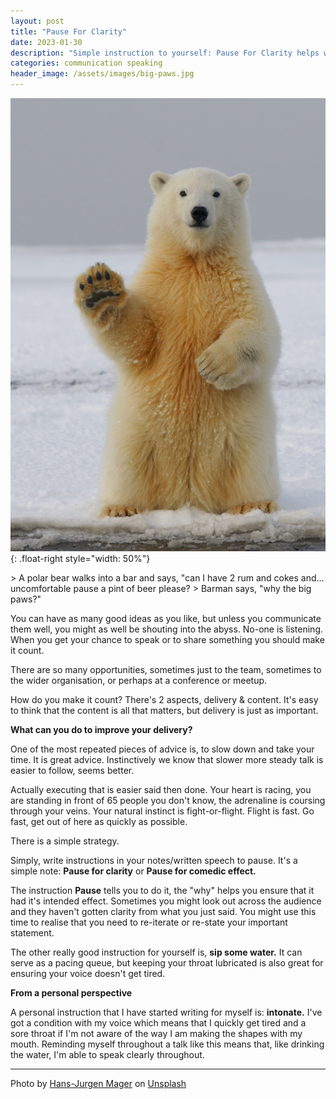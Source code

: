 ```yaml
---
layout: post
title: "Pause For Clarity"
date: 2023-01-30
description: "Simple instruction to yourself: Pause For Clarity helps with delivery"
categories: communication speaking
header_image: /assets/images/big-paws.jpg
---
```


![Big Paws](/assets/images/big-paws.jpg){: .float-right style="width: 50%"}

<div class="conversation">
> A polar bear walks into a bar and says, "can I have 2 rum and cokes and… uncomfortable pause a pint of beer please?
> Barman says, "why the big paws?"

</div>

You can have as many good ideas as you like, but unless you communicate them well, you might as well be shouting into the abyss. No-one is listening. When you get your chance to speak or to share something you should make it count.

There are so many opportunities, sometimes just to the team, sometimes to the wider organisation, or perhaps at a conference or meetup.

How do you make it count? There's 2 aspects, delivery & content. It's easy to think that the content is all that matters, but delivery is just as important.

**What can you do to improve your delivery?**

One of the most repeated pieces of advice is, to slow down and take your time. It is great advice. Instinctively we know that slower more steady talk is easier to follow, seems better.

Actually executing that is easier said then done. Your heart is racing, you are standing in front of 65 people you don't know, the adrenaline is coursing through your veins. Your natural instinct is fight-or-flight. Flight is fast. Go fast, get out of here as quickly as possible.

There is a simple strategy.

Simply, write instructions in your notes/written speech to pause. It's a simple note: **Pause for clarity** or **Pause for comedic effect.**

The instruction **Pause** tells you to do it, the "why" helps you ensure that it had it's intended effect. Sometimes you might look out across the audience and they haven't gotten clarity from what you just said. You might use this time to realise that you need to re-iterate or re-state your important statement.

The other really good instruction for yourself is, **sip some water.** It can serve as a pacing queue, but keeping your throat lubricated is also great for ensuring your voice doesn't get tired.

**From a personal perspective**

A personal instruction that I have started writing for myself is: **intonate.** I've got a condition with my voice which means that I quickly get tired and a sore throat if I'm not aware of the way I am making the shapes with my mouth. Reminding myself throughout a talk like this means that, like drinking the water, I'm able to speak clearly throughout.

---

Photo by <a href="https://unsplash.com/@hansjurgen007?utm_source=unsplash&utm_medium=referral&utm_content=creditCopyText">Hans-Jurgen Mager</a> on <a href="https://unsplash.com/photos/qQWV91TTBrE?utm_source=unsplash&utm_medium=referral&utm_content=creditCopyText">Unsplash</a>
